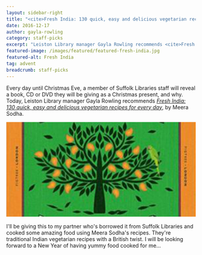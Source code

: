 ```yaml
---
layout: sidebar-right
title: "<cite>Fresh India: 130 quick, easy and delicious vegetarian recipes for every day</cite>, by Meera Sodha"
date: 2016-12-17
author: gayla-rowling
category: staff-picks
excerpt: "Leiston Library manager Gayla Rowling recommends <cite>Fresh India: 130 quick, easy and delicious vegetarian recipes for every day</cite>, by Meera Sodha."
featured-image: /images/featured/featured-fresh-india.jpg
featured-alt: Fresh India
tag: advent
breadcrumb: staff-picks
---
```


Every day until Christmas Eve, a member of Suffolk Libraries staff will reveal a book, CD or DVD they will be giving as a Christmas present, and why. Today, Leiston Library manager Gayla Rowling recommends <a href="https://suffolk.spydus.co.uk/cgi-bin/spydus.exe/ENQ/OPAC/BIBENQ?BRN=1983205"><cite>Fresh India: 130 quick, easy and delicious vegetarian recipes for every day</cite></a>, by Meera Sodha.

![Fresh India](/images/featured/featured-fresh-india.jpg)

I'll be giving this to my partner who's borrowed it from Suffolk Libraries and cooked some amazing food using Meera Sodha's recipes.  They're traditional Indian vegetarian recipes with a British twist. I will be looking forward to a New Year of having yummy food cooked for me...
